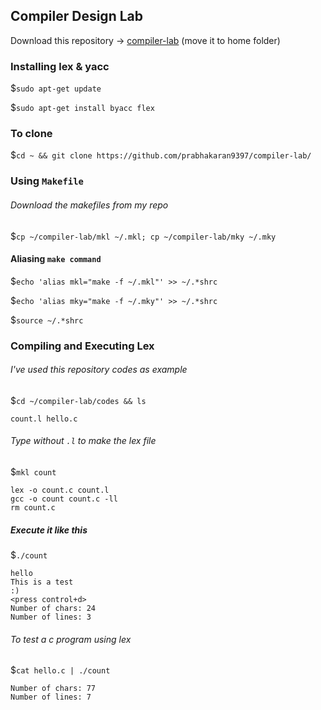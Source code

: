 ## Compiler Design Lab

Download this repository -> [compiler-lab](https://github.com/prabhakaran9397/compiler-lab/archive/master.zip) (move it to home folder)

### Installing lex & yacc
$`sudo apt-get update`

$`sudo apt-get install byacc flex`

### To clone
$`cd ~ && git clone https://github.com/prabhakaran9397/compiler-lab/`

### Using `Makefile` 
###### Download the makefiles from my repo
$`cp ~/compiler-lab/mkl ~/.mkl; cp ~/compiler-lab/mky ~/.mky`

#### Aliasing `make command`

$`echo 'alias mkl="make -f ~/.mkl"' >> ~/.*shrc`

$`echo 'alias mky="make -f ~/.mky"' >> ~/.*shrc`

$`source ~/.*shrc`

### Compiling and Executing Lex
###### I've used this repository codes as example
$`cd ~/compiler-lab/codes && ls`
```
count.l hello.c
```
###### Type without `.l` to make the lex file
$`mkl count`
```
lex -o count.c count.l
gcc -o count count.c -ll
rm count.c
```
##### Execute it like this
$`./count`
```
hello
This is a test
:)
<press control+d>
Number of chars: 24
Number of lines: 3
```
###### To test a c program using lex
$`cat hello.c | ./count`
```
Number of chars: 77
Number of lines: 7
```
